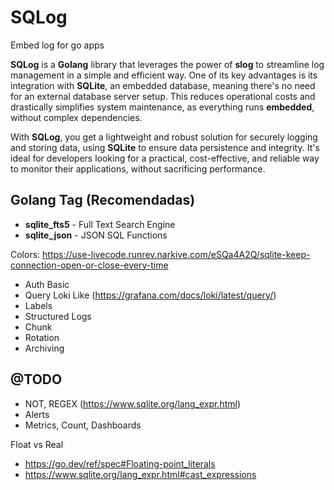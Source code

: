 # SQLog

Embed log for go apps


**SQLog** is a **Golang** library that leverages the power of **slog** to streamline log management in a simple and efficient way. One of its key advantages is its integration with **SQLite**, an embedded database, meaning there's no need for an external database server setup. This reduces operational costs and drastically simplifies system maintenance, as everything runs **embedded**, without complex dependencies.

With **SQLog**, you get a lightweight and robust solution for securely logging and storing data, using **SQLite** to ensure data persistence and integrity. It's ideal for developers looking for a practical, cost-effective, and reliable way to monitor their applications, without sacrificing performance.


## Golang Tag (Recomendadas)

- **sqlite_fts5** - Full Text Search Engine
- **sqlite_json** - JSON SQL Functions

Colors: https://use-livecode.runrev.narkive.com/eSQa4A2Q/sqlite-keep-connection-open-or-close-every-time

- Auth Basic
- Query Loki Like (https://grafana.com/docs/loki/latest/query/)
- Labels
- Structured Logs
- Chunk
- Rotation
- Archiving

## @TODO

- NOT, REGEX (https://www.sqlite.org/lang_expr.html)
- Alerts
- Metrics, Count, Dashboards


Float vs Real
- https://go.dev/ref/spec#Floating-point_literals
- https://www.sqlite.org/lang_expr.html#cast_expressions
